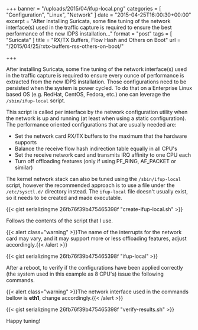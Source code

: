 +++
banner = "/uploads/2015/04/ifup-local.png"
categories = [ "Configuration", "Linux", "Network" ]
date = "2015-04-25T16:00:30+00:00"
excerpt = "After installing Suricata, some fine tuning of the network interface(s) used in the traffic capture is required to ensure the best performance of the new IDPS installation..."
format = "post"
tags = [ "Suricata" ]
title = "RX/TX Buffers, Flow Hash and Others on Boot"
url = "/2015/04/25/rxtx-buffers-rss-others-on-boot/"

+++

After installing Suricata, some fine tuning of the network interface(s) used in the traffic capture is required to ensure every ounce of performance is extracted from the new IDPS installation. Those configurations need to be persisted when the system is power cycled. To do that on a Enterprise Linux based OS (e.g. RedHat, CentOS, Fedora, etc.) one can leverage the `/sbin/ifup-local` script.

<!--more-->

This script is called per interface by the network configuration utility when the network is up and running (at least when using a static configuration). The performance oriented configurations that are usually needed are:

* Set the network card RX/TX buffers to the maximum that the hardware supports
* Balance the receive flow hash indirection table equally in all CPU's
* Set the receive network card and transmits IRQ affinity to one CPU each
* Turn off offloading features (only if using PF_RING, AF_PACKET or similar)

The kernel network stack can also be tuned using the `/sbin/ifup-local` script, however the recommended approach is to use a file under the `/etc/sysctl.d/` directory instead. The `ifup-local` file doesn't usually exist, so it needs to be created and made executable.

{{< gist serializingme 26fb76f39b475465398f "create-ifup-local.sh" >}}

Follows the contents of the script that I use.

{{< alert class="warning" >}}The name of the interrupts for the network card may vary, and it may support more or less offloading features, adjust accordingly.{{< /alert >}}

{{< gist serializingme 26fb76f39b475465398f "ifup-local" >}}

After a reboot, to verify if the configurations have been applied correctly (the system used in this example as 8 CPU's) issue the following commands.

{{< alert class="warning" >}}The network interface used in the commands bellow is **eth1**, change accordingly.{{< /alert >}}

{{< gist serializingme 26fb76f39b475465398f "verify-results.sh" >}}

Happy tuning!
